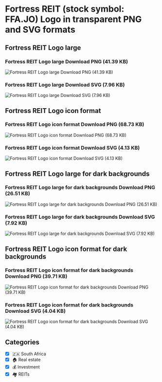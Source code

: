 # Fortress REIT (stock symbol: FFA.JO) Logo in transparent PNG and SVG formats

## Fortress REIT Logo large

### Fortress REIT Logo large Download PNG (41.39 KB)

![Fortress REIT Logo large Download PNG (41.39 KB)](/img/orig/FFA.JO_BIG-7d3c03f2.png)

### Fortress REIT Logo large Download SVG (7.96 KB)

![Fortress REIT Logo large Download SVG (7.96 KB)](/img/orig/FFA.JO_BIG-296b777b.svg)

## Fortress REIT Logo icon format

### Fortress REIT Logo icon format Download PNG (68.73 KB)

![Fortress REIT Logo icon format Download PNG (68.73 KB)](/img/orig/FFA.JO-f5c93a06.png)

### Fortress REIT Logo icon format Download SVG (4.13 KB)

![Fortress REIT Logo icon format Download SVG (4.13 KB)](/img/orig/FFA.JO-1fdb6983.svg)

## Fortress REIT Logo large for dark backgrounds

### Fortress REIT Logo large for dark backgrounds Download PNG (26.51 KB)

![Fortress REIT Logo large for dark backgrounds Download PNG (26.51 KB)](/img/orig/FFA.JO_BIG.D-4d30e646.png)

### Fortress REIT Logo large for dark backgrounds Download SVG (7.92 KB)

![Fortress REIT Logo large for dark backgrounds Download SVG (7.92 KB)](/img/orig/FFA.JO_BIG.D-6f6f23c2.svg)

## Fortress REIT Logo icon format for dark backgrounds

### Fortress REIT Logo icon format for dark backgrounds Download PNG (39.71 KB)

![Fortress REIT Logo icon format for dark backgrounds Download PNG (39.71 KB)](/img/orig/FFA.JO.D-9b37332f.png)

### Fortress REIT Logo icon format for dark backgrounds Download SVG (4.04 KB)

![Fortress REIT Logo icon format for dark backgrounds Download SVG (4.04 KB)](/img/orig/FFA.JO.D-17298643.svg)



## Categories
- [x] 🇿🇦 South Africa
- [x] 🏠 Real estate
- [x] 💰 Investment
- [x] 🏘️ REITs
